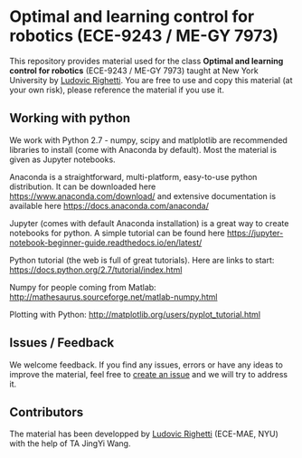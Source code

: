 # Optimal and learning control for robotics (ECE-9243 / ME-GY 7973)

This repository provides material used for the class **Optimal and learning control for robotics** (ECE-9243 / ME-GY 7973) taught at New York University by [Ludovic Righetti](https://engineering.nyu.edu/faculty/ludovic-righetti).
You are free to use and copy this material (at your own risk), please reference the material if you use it.

## Working with python
We work with Python 2.7 - numpy, scipy and matlplotlib are recommended libraries to install (come with Anaconda by default). Most the material is given as Jupyter notebooks.

Anaconda is a straightforward, multi-platform, easy-to-use python distribution. It can be downloaded here https://www.anaconda.com/download/ and extensive documentation is available here https://docs.anaconda.com/anaconda/

Jupyter (comes with default Anaconda installation) is a great way to create notebooks for python. A simple tutorial can be found here https://jupyter-notebook-beginner-guide.readthedocs.io/en/latest/
 
Python tutorial (the web is full of great tutorials). Here are links to start: 
https://docs.python.org/2.7/tutorial/index.html

Numpy for people coming from Matlab: http://mathesaurus.sourceforge.net/matlab-numpy.html

Plotting with Python: http://matplotlib.org/users/pyplot_tutorial.html


## Issues / Feedback
We welcome feedback. If you find any issues, errors or have any ideas to improve the material, feel free to [create an issue](https://help.github.com/en/articles/creating-an-issue) and we will try to address it.


## Contributors
The material has been developped by [Ludovic Righetti](https://engineering.nyu.edu/faculty/ludovic-righetti) (ECE-MAE, NYU) with the help of TA JingYi Wang.